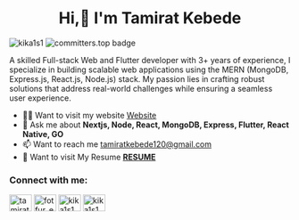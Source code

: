 
<h1 align="center">Hi,👋 I'm Tamirat Kebede</h1>
<span align="left"> <img src="https://komarev.com/ghpvc/?username=kika1s1&label=Profile%20views&color=0e75b6&style=flat" alt="kika1s1" /> </span>  <span align="left"> <img src="https://user-badge.committers.top/ethiopia/kika1s1.svg" alt="committers.top badge"> </span>
<p>A skilled Full-stack Web and Flutter developer with 3+ years of experience, I specialize in building scalable web applications using the MERN (MongoDB, Express.js, React.js, Node.js) stack. My passion lies in crafting robust solutions that address real-world challenges while ensuring a seamless user experience.</p>

- 👨‍💻 Want to visit my website [Website](https://kika1s1.github.io/portfolio/)
- 💬 Ask me about **Nextjs, Node, React, MongoDB, Express, Flutter, React Native, GO**
- 📫 Want to reach me tamiratkebede120@gmail.com
- 📄 Want to visit My Resume [**RESUME**](https://flowcv.com/resume/7ov4mtn735/)

<h3 align="left">Connect with me:</h3>
<p align="left">
<a href="https://linkedin.com/in/kika1s1" target="__blank"><img align="center" src="https://raw.githubusercontent.com/rahuldkjain/github-profile-readme-generator/master/src/images/icons/Social/linked-in-alt.svg" alt="tamiratkebede" height="30" width="40" /></a>
<a href="https://www.youtube.com/@cleancodeET" target="__blank"><img align="center" src="https://raw.githubusercontent.com/rahuldkjain/github-profile-readme-generator/master/src/images/icons/Social/youtube.svg" alt="fotfur_et" height="30" width="40" /></a>
<a href="https://www.hackerrank.com/kika1s1" target="__blank"><img align="center" src="https://raw.githubusercontent.com/rahuldkjain/github-profile-readme-generator/master/src/images/icons/Social/hackerrank.svg" alt="kika1s1" height="30" width="40" /></a>
<a href="https://www.leetcode.com/kika1s1" target="blank"><img align="center" src="https://raw.githubusercontent.com/rahuldkjain/github-profile-readme-generator/master/src/images/icons/Social/leet-code.svg" alt="kika1s1" height="30" width="40" /></a>

</p>



